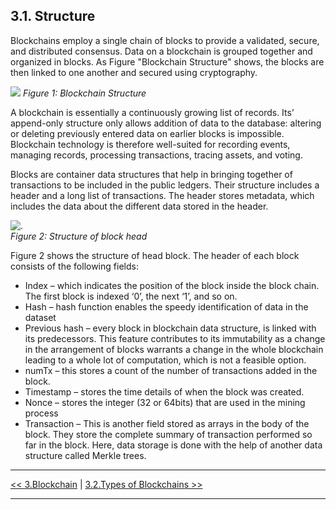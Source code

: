 ## 3.1. Structure 
Blockchains employ a single chain of blocks to provide a validated, secure, and distributed consensus. Data on a blockchain is grouped together and organized in blocks. As Figure "Blockchain Structure" shows, the blocks are then linked to one another and secured using cryptography.

![](https://cdn-images-1.medium.com/max/1412/1*LmE-r7mimGPsBCEgg3_ILQ.png)
*Figure 1: Blockchain Structure*

A blockchain is essentially a continuously growing list of records. Its’ append-only structure only allows addition of data to the database: altering or deleting previously entered data on earlier blocks is impossible. Blockchain technology is therefore well-suited for recording events, managing records, processing transactions, tracing assets, and voting.

Blocks are container data structures that help in bringing together of transactions to be included in the public ledgers. Their structure includes a header and a long list of transactions. The header stores metadata, which includes the data about the different data stored in the header. 

![.](https://derecho.tech/wp-content/uploads/2018/06/estructura-bloque-bitcoin-1.png?x65588) 
</br>
*Figure 2: Structure of block head*

Figure 2 shows the structure of head block. The header of each block consists of the following fields:<br/>
- Index – which indicates the position of the block inside the block chain. The first block is indexed ‘0’, the next ‘1’, and so on.
- Hash – hash function enables the speedy identification of data in the dataset
- Previous hash – every block in blockchain data structure, is linked with its predecessors. This feature contributes to its immutability as a change in the arrangement of blocks warrants a change in the whole blockchain leading to a whole lot of computation, which is not a feasible option.
- numTx – this stores a count of the number of transactions added in the block.
- Timestamp – stores the time details of when the block was created.
- Nonce – stores the integer (32 or 64bits) that are used in the mining process
- Transaction –  This is another field stored as arrays in the body of the block. They store the complete summary of transaction performed so far in the block. Here, data storage is done with the help of another data structure called Merkle trees.

***

[<< 3.Blockchain](3.0.Blockchain.md) | [3.2.Types of Blockchains >>](3.2.Types_of_Blockchains.md)

***


